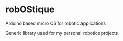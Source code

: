 robOStique
==========

Arduino based micro OS for robotic applications

Generic library used for my personal robotics projects
